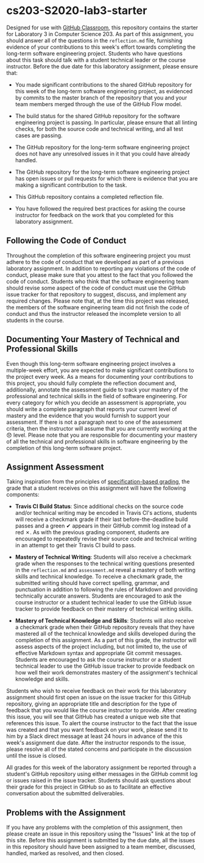 # cs203-S2020-lab3-starter

Designed for use with [GitHub Classroom](https://classroom.github.com/), this
repository contains the starter for Laboratory 3 in Computer Science 203. As
part of this assignment, you should answer all of the questions in the
`reflection.md` file, furnishing evidence of your contributions to this week's
effort towards completing the long-term software engineering project. Students
who have questions about this task should talk with a student technical leader
or the course instructor. Before the due date for this laboratory assignment,
please ensure that:

- You made significant contributions to the shared GitHub repository for this
  week of the long-term software engineering project, as evidenced by commits to
  the master branch of the repository that you and your team members merged
  through the use of the GitHub Flow model.

- The build status for the shared GitHub repository for the software engineering
  project is passing. In particular, please ensure that all linting checks, for
  both the source code and technical writing, and all test cases are passing.

- The GitHub repository for the long-term software engineering project does not
  have any unresolved issues in it that you could have already handled.

- The GitHub repository for the long-term software engineering project has open
  issues or pull requests for which there is evidence that you are making a
  significant contribution to the task.

- This GitHub repository contains a completed reflection file.

- You have followed the required best practices for asking the course instructor
  for feedback on the work that you completed for this laboratory assignment.

## Following the Code of Conduct

Throughout the completion of this software engineering project you must adhere
to the code of conduct that we developed as part of a previous laboratory
assignment. In addition to reporting any violations of the code of conduct,
please make sure that you attest to the fact that you followed the code of
conduct. Students who think that the software engineering team should revise
some aspect of the code of conduct must use the GitHub issue tracker for that
repository to suggest, discuss, and implement any required changes. Please note
that, at the time this project was released, the members of the software
engineering team did not finish the code of conduct and thus the instructor
released the incomplete version to all students in the course.

## Documenting Your Mastery of Technical and Professional Skills

Even though this long-term software engineering project involves a multiple-week
effort, you are expected to make significant contributions to the project every
week. As a means for documenting your contributions to this project, you should
fully complete the reflection document and, additionally, annotate the
assessment guide to track your mastery of the professional and technical skills
in the field of software engineering. For every category for which you decide an
assessment is appropriate, you should write a complete paragraph that reports
your current level of mastery and the evidence that you would furnish to support
your assessment. If there is not a paragraph next to one of the assessment
criteria, then the instructor will assume that you are currently working at the
:disappointed: level. Please note that you are responsible for documenting your
mastery of all the technical and professional skills in software engineering by
the completion of this long-term software project.

## Assignment Assessment

Taking inspiration from the principles of [specification-based
grading](http://rtalbert.org/return-to-specs-grading-calculus/), the grade that
a student receives on this assignment will have the following components:

- **Travis CI Build Status**: Since additional checks on the source code and/or
  technical writing may be encoded in Travis CI's actions, students will receive
  a checkmark grade if their last before-the-deadline build passes and a green
  &#x2714; appears in their GitHub commit log instead of a red &#x2717;. As with
  the previous grading component, students are encouraged to repeatedly revise
  their source code and technical writing in an attempt to get their Travis CI
  build to pass.

- **Mastery of Technical Writing**: Students will also receive a checkmark grade
  when the responses to the technical writing questions presented in the
  `reflection.md` and `assessment.md` reveal a mastery of both writing skills
  and technical knowledge. To receive a checkmark grade, the submitted writing
  should have correct spelling, grammar, and punctuation in addition to
  following the rules of Markdown and providing technically accurate answers.
  Students are encouraged to ask the course instructor or a student technical
  leader to use the GitHub issue tracker to provide feedback on their mastery of
  technical writing skills.

- **Mastery of Technical Knowledge and Skills**: Students will also receive a
  checkmark grade when their GitHub repository reveals that they have mastered
  all of the technical knowledge and skills developed during the completion of
  this assignment. As a part of this grade, the instructor will assess aspects
  of the project including, but not limited to, the use of effective Markdown
  syntax and appropriate Git commit messages. Students are encouraged to ask the
  course instructor or a student technical leader to use the GitHub issue
  tracker to provide feedback on how well their work demonstrates mastery of the
  assignment's technical knowledge and skills.

Students who wish to receive feedback on their work for this laboratory
assignment should first open an issue on the issue tracker for this GitHub
repository, giving an appropriate title and description for the type of feedback
that you would like the course instructor to provide. After creating this issue,
you will see that GitHub has created a unique web site that references this
issue. To alert the course instructor to the fact that the issue was created and
that you want feedback on your work, please send it to him by a Slack direct
message at least 24 hours in advance of the this week's assignment due date.
After the instructor responds to the issue, please resolve all of the stated
concerns and participate in the discussion until the issue is closed.

All grades for this week of the laboratory assignment be reported through a
student's GitHub repository using either messages in the GitHub commit log or
issues raised in the issue tracker. Students should ask questions about their
grade for this project in GitHub so as to facilitate an effective conversation
about the submitted deliverables.

## Problems with the Assignment

If you have any problems with the completion of this assignment, then please
create an issue in this repository using the "Issues" link at the top of this
site. Before this assignment is submitted by the due date, all the issues in
this repository should have been assigned to a team member, discussed, handled,
marked as resolved, and then closed.
